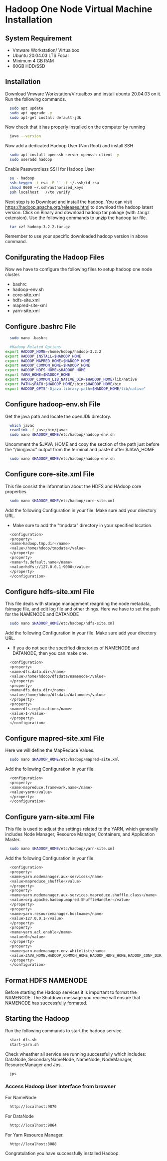 
# Hadoop One Node Virtual Machine Installation


## System Requirement

- Vmware Workstation/ Virtualbox
- Ubuntu 20.04.03 LTS Focal
- Minimum 4 GB RAM
- 60GB HDD/SSD


## Installation

Download Vmware Workstation/Virtualbox and install ubuntu 20.04.03
on it. Run the following commands.

```bash
  sudo apt update
  sudo apt upgrade -y
  sudo apt-get install default-jdk
```

Now check that it has properly installed on the computer by
running
```bash
  java --version
```

Now add a dedicated Hadoop User (Non Root) and install SSH
```bash
  sudo apt install openssh-server openssh-client -y
  sudo useradd hadoop  
```
Enable Passwordless SSH for Hadoop User
```bash
  su - hadoop
  ssh-keygen -t rsa -P '' -f ~/.ssh/id_rsa
  chmod 0600 ~/.ssh/authorized_keys
  ssh localhost   //to verify 
```

Next step is to Download and install the hadoop. You can visit https://hadoop.apache.org/releases.html to download the hadoop latest version.
Click on Binary and download hadoop tar pakage (with .tar.gz extension). Use the following commands to unzip the hadoop tar file.

```bash
  tar xzf hadoop-3.2.2.tar.gz    
```
Remember to use your specific downloaded hadoop version in above command.





## Conifgurating the Hadoop Files

Now we have to configure the following files to setup hadoop one node cluster.

- bashrc
- hadoop-env.sh
- core-site.xml
- hdfs-site.xml
- mapred-site-xml
- yarn-site.xml


## Configure .bashrc File
```bash
  sudo nano .bashrc   

  #Hadoop Related Options
export HADOOP_HOME=/home/hdoop/hadoop-3.2.2
export HADOOP_INSTALL=$HADOOP_HOME
export HADOOP_MAPRED_HOME=$HADOOP_HOME
export HADOOP_COMMON_HOME=$HADOOP_HOME
export HADOOP_HDFS_HOME=$HADOOP_HOME
export YARN_HOME=$HADOOP_HOME
export HADOOP_COMMON_LIB_NATIVE_DIR=$HADOOP_HOME/lib/native
export PATH=$PATH:$HADOOP_HOME/sbin:$HADOOP_HOME/bin
export HADOOP_OPTS"-Djava.library.path=$HADOOP_HOME/lib/native"
```

## Configure hadoop-env.sh File
Get the java path and locate the openJDk directory.
```bash
  which javac
  readlink -f /usr/bin/javac
  sudo nano $HADOOP_HOME/etc/hadoop/hadoop-env.sh 
```

Uncomment the $JAVA_HOME and copy the section of the path just before the "/bin/javac" output from the terminal and paste it after $JAVA_HOME
```bash
  sudo nano $HADOOP_HOME/etc/hadoop/hadoop-env.sh 
```

## Configure core-site.xml File
This file consist the information about the HDFS and HAdoop core properties
```bash
  sudo nano $HADOOP_HOME/etc/hadoop/core-site.xml
```
Add the following Configuration in your file. Make sure add your directory URL.
- Make sure to add the "tmpdata" directory in your specified location.

```bash
  <configuration>
  <property>
  <name>hadoop.tmp.dir</name>
  <value>/home/hdoop/tmpdata</value>
  </property>
  <property>
  <name>fs.default.name</name>
  <value>hdfs://127.0.0.1:9000</value>
  </property>
  </configuration>
```
## Configure hdfs-site.xml File
This file deals with storage management reagrding the node metadata, fsimage file, and edit log file and other things. Here we have to set the path for the NAMENODE and DATANODE
```bash
  sudo nano $HADOOP_HOME/etc/hadoop/hdfs-site.xml
```
Add the following Configuration in your file. Make sure add your directory URL.
- If you do not see the specified directories of NAMENODE and DATANODE, then you can make one.

```bash
  <configuration>
  <property>
  <name>dfs.data.dir</name>
  <value>/home/hdoop/dfsdata/namenode</value>
  </property>
  <property>
  <name>dfs.data.dir</name>
  <value>/home/hdoop/dfsdata/datanode</value>
  </property>
  <property>
  <name>dfs.replication</name>
  <value>1</value>
  </property>
  </configuration>
```

## Configure mapred-site.xml File
Here we will define the MapReduce Values.
```bash
  sudo nano $HADOOP_HOME/etc/hadoop/mapred-site.xml
```
Add the following Configuration in your file.

```bash
  <configuration>
  <property>
  <name>mapreduce.framework.name</name>
  <value>yarn</value>
  </property>
  </configuration>
```

## Configure yarn-site.xml File
This file is used to adjust the settings related to the YARN, which generally includes Node Manager, Resource Manager, Containers, and Application Master.
```bash
  sudo nano $HADOOP_HOME/etc/hadoop/yarn-site.xml
```
Add the following Configuration in your file.

```bash
  <configuration>
  <property>
  <name>yarn.nodemanager.aux-services</name>
  <value>mapreduce_shuffle</value>
  </property>
  <property>
  <name>yarn.nodemanager.aux-services.mapreduce.shuffle.class</name>
  <value>org.apache.hadoop.mapred.ShuffleHandler</value>
  </property>
  <property>
  <name>yarn.resourcemanager.hostname</name>
  <value>127.0.0.1</value>
  </property>
  <property>
  <name>yarn.acl.enable</name>
  <value>0</value>
  </property>
  <property>
  <name>yarn.nodemanager.env-whitelist</name>   
  <value>JAVA_HOME,HADOOP_COMMON_HOME,HADOOP_HDFS_HOME,HADOOP_CONF_DIR,CLASSPATH_PERPEND_DISTCACHE,HADOOP_YARN_HOME,HADOOP_MAPRED_HOME</value>
  </property>
  </configuration>
```
## Format HDFS NAMENODE
Before starting the Hadoop services it is important to format the NAMENODE. The Shutdown message you recieve will ensure that NAMENODE has successfully formated.

## Starting the Hadoop
Run the following commands to start the hadoop service.
```bash
  start-dfs.sh
  start-yarn.sh
```

Check wheather all service are running successfully which includes: DataNode, SecondaryNameNode, NameNode, NodeManager, ResourceManager and Jps.
```bash
  jps
```

### Access Hadoop User Interface from browser
For NameNode
```bash
  http://localhost:9870
```
For DataNode
```bash
  http://localhost:9864
```

For Yarn Resource Manager.
```bash
  http://localhost:8088
```

Congratulation you have successfully installed Hadoop.
